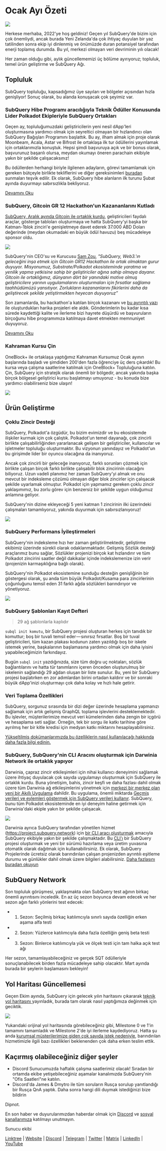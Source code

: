 # Ocak Ayı Özeti

![](https://miro.medium.com/max/1400/1*2IMAaY-YYyAdl7YfZqHTAg.png)

Herkese merhaba, 2022'ye hoş geldiniz! Geçen yıl SubQuery'de bizim için çok önemliydi, ancak burada Yeni Zelanda'da çok ihtiyaç duyulan bir yaz tatilinden sonra ekip iyi dinlenmiş ve önümüzde duran potansiyel tarafından enerji toplamış durumda. Bu yıl, merkezi olmayan veri devriminin yılı olacak!

Her zaman olduğu gibi, aylık güncellememizi üç bölüme ayırıyoruz; topluluk, temel ürün geliştirme ve SubQuery Ağı.

## Topluluk

SubQuery topluluğu, kapsadığımız üye sayıları ve bölgeler açısından hızla genişliyor! Sonuç olarak, bu alanda konuşacak çok şeyimiz var.

### SubQuery Hibe Programı aracılığıyla Teknik Ödüller Konusunda Lider Polkadot Ekipleriyle SubQuery Ortakları

Geçen ay, topluluğumuzdaki geliştiricilerin yeni nesil dApp'leri oluşturmasına yardımcı olmak için seyreltici olmayan bir hızlandırıcı olan SubQuery Bağışları Programını başlattık. Bu ay, ilham almak için proje olarak Moonbeam, Acala, Astar ve Bifrost ile ortaklaşa ilk tur ödüllerini yayınlamak için ortaklarımızla konuştuk. Hepsi şimdi başvuruya açık ve bir bonus olarak, başvurunuz başarılı olursa, meydan okumayı öneren parachain ekibiyle yakın bir şekilde çalışacaksınız!

Bu ödüllerden herhangi biriyle ilgilenen adayların, görevi tamamlamak için gereken bütçeyle birlikte tekliflerini ve diğer gereksinimleri [buradan](https://docs.google.com/forms/d/e/1FAIpQLSfmMazkebKwNTWThBkVGaxf2Bg8s4aWZ0ZhwiMCtc9kv4sJHQ/viewform) sunmaları teşvik edilir. Ek olarak, SubQuery hibe alanların ilk turunu Şubat ayında duyurmayı sabırsızlıkla bekliyoruz.

[Devamını Oku](https://subquery.medium.com/subquery-partners-with-leading-polkadot-teams-on-technical-bounties-via-the-subquery-grants-d40453788435)

### SubQuery, Gitcoin GR 12 Hackathon'un Kazananlarını Kutladı

[SubQuery, Aralık ayında Gitcoin ile ortaklık kurdu](https://subquery.medium.com/subquery-announces-gitcoin-hackathon-16c9d18753a), geliştiricileri faydalı araçlar, gösterge tabloları oluşturmaya ve hatta SubQuery'yi başka bir Katman-1blok zinciri'e genişletmeye davet ederek 37.000 ABD Doları değerinde (meydan okumadaki en büyük ödül havuzu) beş mücadeleye sponsor oldu.

![](https://miro.medium.com/max/1400/1*BUq3ah1ULNnvLjqxv_vzlQ.png)

SubQuery'nin CEO'su ve Kurucusu [Sam Zou](https://twitter.com/zoujialiu), _"SubQuery, Web3.'ın geleceğini inşa etmek için Gitcoin GR12 Hackathon ile ortak olmaktan gurur duyuyor. Misyonumuz, Substrate/Polkadot ekosisteminde yaratma ve yenilik yapma yetkisine sahip bir geliştiriciler ağına sahip olmaya dayanır. Gitcoin ile ortaklığımız, dünyanın dört bir yanındaki motive olmuş geliştiricilere yarının uygulamalarını oluşturmaları için fırsatlar sağlama taahhüdümüzü yansıtıyor. Zorlukların kazananlarını fikirlerini daha da geliştirecek şekilde yetiştirmekten heyecan duyuyoruz”_

Son zamanlarda, bu hackathon'a katılan birçok kazananı ve [bu ayrıntılı yazı](https://subquery.medium.com/subquery-celebrates-winners-of-gitcoin-gr-12-hackathon-7486afaeab29) ile oluşturdukları harika projeleri ele aldık. Gönderimlerin bu kadar kısa sürede kaydettiği kalite ve ilerleme bizi hayrete düşürdü ve başvuruların birçoğunu hibe programımıza katılmaya davet etmekten memnuniyet duyuyoruz.

[Devamını Oku](https://subquery.medium.com/subquery-celebrates-winners-of-gitcoin-gr-12-hackathon-7486afaeab29)

### Kahraman Kursu Çin

OneBlock+ ile ortaklaşa yaptığımız Kahraman Kursumuz Ocak ayının başlarında başladı ve şimdiden 200'den fazla öğrenciye üç ders çıkardık! Bu kursa veya çalışma saatlerine katılmak için OneBlock+ Topluluğuna katılın. Çin, SubQuery için stratejik olarak önemli bir bölgedir, ancak yakında başka birçok bölgesel geliştirici kursu başlatmayı umuyoruz - bu konuda bize yardımcı olabilirseniz bize ulaşın!

![](https://miro.medium.com/max/1400/1*_8N000hX1WBM79ZbFyhvYQ.png)

## Ürün Geliştirme

### Çoklu Zincir Desteği

SubQuery, Polkadot'a özgüdür, bu bizim evimizdir ve bu ekosistemde ilişkiler kurmak için çok çalıştık. Polkadot'un temel dayanağı, çok zincirli birlikte çalışabilirliğinden yararlanacak gelişen bir geliştiriciler, kullanıcılar ve işletmeler topluluğu oluşturmaktır. Bu vizyonun yanındayız ve Polkadot'un bu girişimde lider bir oyuncu olacağına da inanıyoruz.

Ancak çok zincirli bir geleceğe inanıyoruz, farklı sorunları çözmek için birlikte çalışan birçok farklı birlikte çalışabilir blok zincirinin olacağını biliyoruz. Uzun vadeli planımız her zaman SubQuery'yi almak ve onu mevcut bir indeksleme çözümü olmayan diğer blok zincirler için çalışacak şekilde uyarlamak olmuştur. Polkadot için yapmamız gereken çoklu zincir yaklaşımımız, bu zorlu görev için benzersiz bir şekilde uygun olduğumuz anlamına geliyor.

SubQuery'nin dizine ekleyeceği 5 yeni katman 1 zincirinin ilki üzerindeki çalışmaları tamamlıyoruz, yakında duyurmak için sabırsızlanıyoruz!

![](https://miro.medium.com/max/1400/1*jD1n5MSjeatjiaF5hY-Wjg.png)

### SubQuery Performans İyileştirmeleri

SubQuery'nin indeksleme hızı her zaman geliştirilmektedir, geliştirme ekibimiz üzerinde sürekli olarak odaklanmaktadır. Gelişmiş Sözlük desteği araçlarımız bunu sağlar, Sözlükler projenizi birçok kat hızlandırır ve tüm Polkadot zincirini saatler değil dakikalar içinde indekslemenize izin verir (projenizin karmaşıklığına bağlı olarak).

SubQuery'nin Polkadot ekosistemine sunduğu desteğin genişliğinin bir göstergesi olarak, şu anda tüm büyük Polkadot/Kusama para zincirlerinin çoğunluğunu temsil eden 31 farklı ağda sözlükleri barındırıyor ve yönetiyoruz.

![](https://miro.medium.com/max/1400/1*WeMY5WnWZ_jvllxidhycUA.png)

### SubQuery Şablonları Kayıt Defteri

> 29 ağ şablonlarla kaplıdır

`subql init komutu`, bir SubQuery projesi oluşturan herkes için tanıdık bir komuttur; boş bir tuvali temsil eder — sınırsız fırsatlar. Boş bir tuval geliştiricileri, tüm kazan plakası kodunun zaten yazıldığı boş bir iskele istemek yerine, başkalarının başlamasına yardımcı olmak için daha iyisini yapabileceğimizin farkındayız.

Bugün `subql init` yazdığınızda, size tüm doğru uç noktaları, sözlük bağlantılarını ve hatta tür tanımlarını içeren önceden oluşturulmuş bir iskelenin sağlandığı 29 ağdan oluşan bir liste sunulur. Bu, yeni bir SubQuery projesi başlatırken en zor adımlardan birini ortadan kaldırır ve bir sonraki büyük dApp'inizi oluşturmayı çok daha kolay ve hızlı hale getirir.

### Veri Toplama Özellikleri

SubQuery, sorgunuz sırasında bir dizi değer üzerinde hesaplama yapmanızı sağlamak için artık gelişmiş GraphQL toplama işlevlerini desteklemektedir. Bu işlevler, müşterilerimize mevcut veri kümelerinden daha zengin bir içgörü ve hesaplama seti sağlar. Örneğin, tek bir sorgu ile katkı tarihine göre ayrılmış her bir kitle kredisi için medyan katkı miktarını hesaplayabilirsiniz.

[Yükseltilmiş dokümanlarımızda bu özelliklerin nasıl kullanılacağı hakkında daha fazla bilgi edinin.](https://doc.subquery.network/query/aggregate/)

### SubQuery, SubQuery'nin CLI Aracını oluşturmak için Darwinia Network ile ortaklık yapıyor

Darwinia, çapraz zincir etkileşimleri için nihai kullanıcı deneyimini sağlamak üzere ihtiyaç duyulacak çok sayıda uygulamayı oluşturmak için SubQuery ile ortaklık kurdu. Buna yönetişim, bahis, zincir keşfi ve daha fazlası dahil olmak üzere tüm Darwinia ağ etkileşimlerini yönetmek için [merkezi bir merkez olan yeni bir Akıllı Uygulama](https://apps.darwinia.network/) dahildir. Bu uygulama, önemli miktarda [Geçmiş verileri ve eylemleri göstermek için SubQuery verileri kullanır](https://explorer.subquery.network/subquery/darwinia-network/smart-app-crab). SubQuery, bunu tüm Polkadot ekosisteminde en iyi deneyim haline getirmek için Darwinia'daki ekiple yakın bir şekilde çalışacak.

![](https://miro.medium.com/max/1200/1*bL2Csj9qyamD7txAheCTIg.gif)

Darwinia ayrıca SubQuery tarafından yönetilen hizmet (https://project.subquery.network) için [bir CLI aracı oluşturmak](https://github.com/fewensa/subquery-cli) amacıyla SubQuery ekibiyle yakın bir şekilde çalışmaktadır. Bu [CLI'ı](https://github.com/fewensa/subquery-cli) bir SubQuery projesi oluşturmak ve yeni bir sürümü hazırlama veya üretim yuvasına otomatik olarak dağıtmak için kullanabilirsiniz. Ek olarak, SubQuery Projelerinde ücretsiz olarak barındırılan çalışan projenizden ayrıntılı eşitleme durumu ve günlükler dahil olmak üzere bilgileri alabilirsiniz. [Daha fazlasını buradan okuyun](https://subquery.medium.com/subquery-partners-with-darwinia-network-to-build-subquerys-cli-tool-903dc4c9ef66)

## SubQuery Network

Son topluluk görüşmesi, yaklaşmakta olan SubQuery test ağının birkaç önemli ayrıntısını inceledik. En az üç sezon boyunca devam edecek ve her sezon ağın farklı yönlerini test edecek:

- 1. Sezon: Seçilmiş birkaç katılımcıyla sınırlı sayıda özelliğin erken aşama alfa testi
- 2. Sezon: Yüzlerce katılımcıyla daha fazla özelliğin geniş beta testi
- 3. Sezon: Binlerce katılımcıyla yük ve ölçek testi için tam halka açık test ağı

Her sezon, tamamlayabileceğiniz ve gerçek SQT ödülleriyle sonuçlanabilecek birden fazla mücadeleye sahip olacaktır. Mart ayında burada bir şeylerin başlamasını bekleyin!

## Yol Haritası Güncellemesi

Geçen Ekim ayında, SubQuery için gelecek yılın haritasını çıkararak [teknik yol haritasını ](https://blog.subquery.network/blogs/20211029-roadmap-october.html)yayınladık, burada tam olarak nasıl yaptığımıza değinmek için geciktik.

![](https://miro.medium.com/max/1400/1*2a3SGrW-OG5pbw67jsavvw.jpeg)

Yukarıdaki orijinal yol haritasında görebileceğiniz gibi, Milestone 0 ve 1'in tamamını tamamladık ve Milestone 2'de iyi ilerleme kaydediyoruz. Hatta şu anda [kurumsal müşterilerimize giden çok sayıda istek nedeniyle](https://blog.subquery.network/blogs/20211228-enterprise-hosted.html), barındırılan hizmetimizle ilgili bazı özellikleri beklenenden çok daha erken teslim ettik.

## Kaçırmış olabileceğiniz diğer şeyler

- Discord Sunucumuzda haftalık çalışma saatlerimiz olacak! Sıradan bir ortamda ekibe yetişebileceğiniz aşamalar kanalımızda SubQuery'nin "Ofis Saatleri"ne katılın.
- Discord'da James & Dmytro ile tüm soruların Rusça sorulup yanıtlandığı bir Rusça QnA yaptık. Daha sonra hangi dili duymak istediğinizi bize bildirin

Dipnot.

En son haber ve duyurularımızdan haberdar olmak için [Discord](https://discord.com/invite/subquery) ve [sosyal kanallarımıza](https://linktr.ee/subquerynetwork) katılmayı unutmayın.

Sunucu ekibi

[Linktree](https://linktr.ee/subquerynetwork) | [Website](https://subquery.network/) | [Discord](https://discord.com/invite/78zg8aBSMG) | [Telegram](https://t.me/subquerynetwork) | [Twitter](https://twitter.com/subquerynetwork) | [Matrix](https://matrix.to/#/#subquery:matrix.org) | [LinkedIn](https://www.linkedin.com/company/subquery) | [YouTube](https://www.youtube.com/channel/UCi1a6NUUjegcLHDFLr7CqLw)
